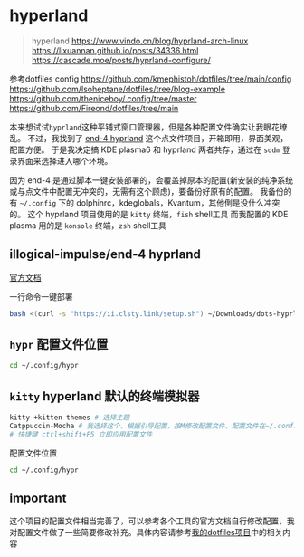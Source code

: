 # hyperland

>hyperland
<https://www.vindo.cn/blog/hyprland-arch-linux>
<https://lixuannan.github.io/posts/34336.html>
<https://cascade.moe/posts/hyprland-configure/>

参考dotfiles config
<https://github.com/kmephistoh/dotfiles/tree/main/config>
<https://github.com/Isoheptane/dotfiles/tree/blog-example>
<https://github.com/theniceboy/.config/tree/master>
<https://github.com/Fireond/dotfiles/tree/main>

本来想试试`hyprland`这种平铺式窗口管理器，但是各种配置文件确实让我眼花缭乱。
不过，我找到了 [end-4 hyprland](https://github.com/end-4/dots-hyprland) 这个点文件项目，开箱即用，界面美观，配置方便。
于是我决定搞 KDE plasma6 和 hyprland 两者共存，通过在 `sddm` 登录界面来选择进入哪个环境。

因为 end-4 是通过脚本一键安装部署的，会覆盖掉原本的配置(新安装的纯净系统或与点文件中配置无冲突的，无需有这个顾虑)，要备份好原有的配置。
我备份的有 `~/.config` 下的 dolphinrc，kdeglobals，Kvantum，其他倒是没什么冲突的。
这个 hyprland 项目使用的是 `kitty` 终端，`fish` shell工具
而我配置的 KDE plasma 用的是 `konsole` 终端，`zsh` shell工具

## illogical-impulse/end-4 hyprland

[官方文档](https://ii.clsty.link/zh-cn/i-i/01setup/)

一行命令一键部署

```zsh
bash <(curl -s "https://ii.clsty.link/setup.sh") ~/Downloads/dots-hyprland
```

## `hypr` 配置文件位置

```zsh
cd ~/.config/hypr
```

## `kitty` hyperland 默认的终端模拟器

```zsh
kitty +kitten themes # 选择主题
Catppuccin-Mocha # 我选择这个，根据引导配置，按M修改配置文件，配置文件在~/.config/kitty/kitty.conf 没有就新建
# 快捷键 ctrl+shift+F5 立即应用配置文件
```

配置文件位置

```zsh
cd ~/.config/hypr
```

## important

这个项目的配置文件相当完善了，可以参考各个工具的官方文档自行修改配置，我对配置文件做了一些简要修改补充。具体内容请参考[我的dotfiles项目](https://github.com/XIAO-ZE1/Dotfiles)中的相关内容
